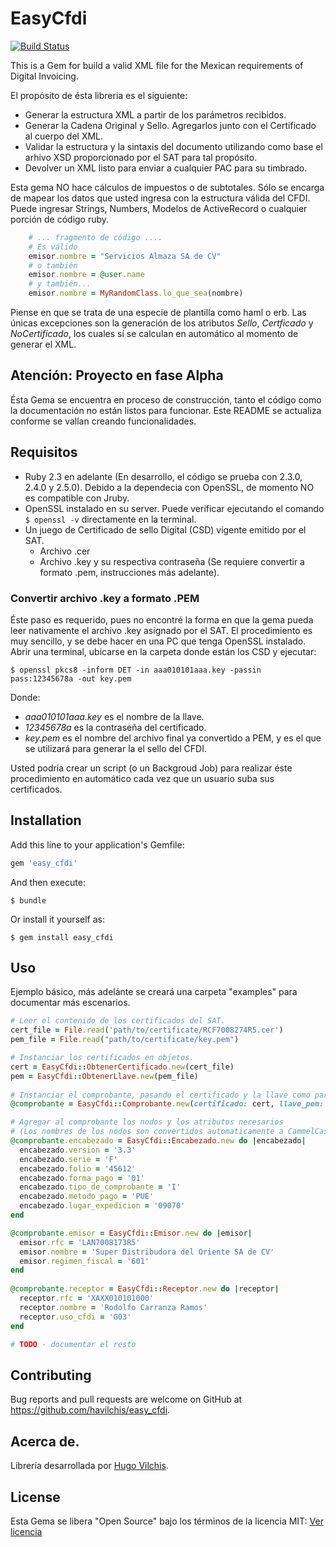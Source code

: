 # EasyCfdi
[![Build Status](https://travis-ci.org/havilchis/easy_cfdi.svg?branch=master)](https://travis-ci.org/havilchis/easy_cfdi)

This is a Gem for build a valid XML file for the Mexican requirements of Digital Invoicing.

El propósito de ésta libreria es el siguiente:
 * Generar la estructura XML a partir de los parámetros recibidos.
 * Generar la Cadena Original y Sello. Agregarlos junto con el Certificado al cuerpo del XML.
 * Validar la estructura y la sintaxis del documento utilizando como base el arhivo XSD proporcionado por el SAT para tal propósito.
 * Devolver un XML listo para enviar a cualquier PAC para su timbrado.   

Esta gema NO hace cálculos de impuestos o de subtotales. Sólo se encarga de mapear los datos que usted ingresa con la estructura válida del CFDI. Puede ingresar Strings, Numbers, Modelos de ActiveRecord o cualquier porción de código ruby. 
```ruby
    # ... fragmento de código ....
    # Es válido
    emisor.nombre = "Servicios Almaza SA de CV"
    # o también
    emisor.nombre = @user.name
    # y también...
    emisor.nombre = MyRandomClass.lo_que_sea(nombre)
```
Piense en que se trata de una especie de plantilla como haml o erb. 
Las únicas excepciones son la generación de los atributos *Sello*, *Certficado* y *NoCertificado*, los cuales sí se calculan en automático al momento de generar el XML.

## Atención: Proyecto en fase Alpha
Ésta Gema se encuentra en proceso de construcción, tanto el código como la documentación no están listos para funcionar. 
Este README se actualiza conforme se vallan creando funcionalidades.

## Requisitos

 - Ruby 2.3 en adelante (En desarrollo, el código se prueba con 2.3.0, 2.4.0 y 2.5.0). Debido a la dependecia con OpenSSL, de momento NO es compatible con Jruby.
 - OpenSSL instalado en su server. Puede verificar ejecutando el comando `$ openssl -v` directamente en la terminal.
 - Un juego de Certificado de sello Digital (CSD) vigente emitido por el SAT.
	 - Archivo .cer
	 - Archivo .key y su respectiva contraseña (Se requiere convertir a formato .pem, instrucciones más adelante).

### Convertir archivo .key a formato .PEM
Éste paso es requerido, pues no encontré la forma en que la gema pueda leer nativamente el archivo .key asignado por el SAT.
El procedimiento es muy sencillo, y se debe hacer en una PC que tenga OpenSSL instalado.
Abrir una terminal, ubicarse en la carpeta donde están los CSD y ejecutar:

	$ openssl pkcs8 -inform DET -in aaa010101aaa.key -passin pass:12345678a -out key.pem
Donde:
 - *aaa010101aaa.key* es el nombre de la llave.
 - *12345678a* es la contraseña del certificado.
 - *key.pem* es el nombre del archivo final ya convertido a PEM, y es el que se utilizará para generar la el sello del CFDI.

Usted podría crear un script (o un Backgroud Job) para realizar éste procedimiento en automático cada vez que un usuario suba sus certificados.



## Installation

Add this line to your application's Gemfile:

```ruby
gem 'easy_cfdi'
```

And then execute:

    $ bundle

Or install it yourself as:

    $ gem install easy_cfdi

## Uso

Ejemplo básico, más adelánte se creará una carpeta "examples" para documentar más escenarios.

```ruby
# Leer el contenido de los certificados del SAT.
cert_file = File.read('path/to/certificate/RCF7008274R5.cer')
pem_file = File.read("path/to/certificate/key.pem")

# Instanciar los certificados en objetos.
cert = EasyCfdi::ObtenerCertificado.new(cert_file)
pem = EasyCfdi::ObtenerLlave.new(pem_file)
    
# Instanciar el comprobante, pasando el certificado y la llave como parámetros:
@comprobante = EasyCfdi::Comprobante.new(certificado: cert, llave_pem: pem)

# Agregar al comprobante los nodos y los atributos necesarios 
# (Los nombres de los nodos son convertidos automaticamente a CammelCase al momento de generar el XML):
@comprobante.encabezado = EasyCfdi::Encabezado.new do |encabezado|
  encabezado.version = '3.3'
  encabezado.serie = 'F'
  encabezado.folio = '45612'
  encabezado.forma_pago = '01'
  encabezado.tipo_de_comprobante = 'I'
  encabezado.metodo_pago = 'PUE'
  encabezado.lugar_expedicion = '09070'
end

@comprobante.emisor = EasyCfdi::Emisor.new do |emisor|
  emisor.rfc = 'LAN7008173R5'
  emisor.nombre = 'Super Distribudora del Oriente SA de CV'
  emisor.regimen_fiscal = '601'
end
    
@comprobante.receptor = EasyCfdi::Receptor.new do |receptor|
  receptor.rfc = 'XAXX010101000'
  receptor.nombre = 'Rodolfo Carranza Ramos'
  receptor.uso_cfdi = 'G03'
end

# TODO - documentar el resto
```

## Contributing

Bug reports and pull requests are welcome on GitHub at https://github.com/havilchis/easy_cfdi.

## Acerca de.

Librería desarrollada por [Hugo Vilchis](https://www.linkedin.com/in/havilchis).


## License

Esta Gema se libera "Open Source" bajo los términos de la licencia MIT: [Ver licencia](LICENCE)
